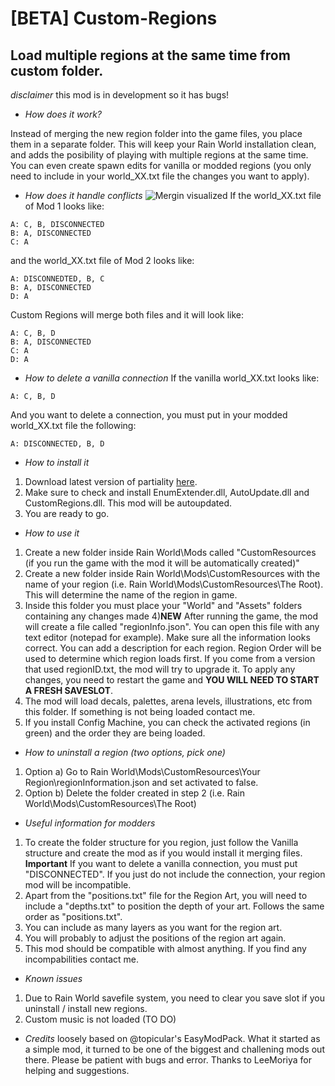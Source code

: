 # [BETA] Custom-Regions

## Load multiple regions at the same time from custom folder.

*disclaimer* this mod is in development so it has bugs!

* *How does it work?*

Instead of merging the new region folder into the game files, you place them in a separate folder. This will keep your Rain World installation clean, and adds the posibility of playing with multiple regions at the same time. You can even create spawn edits for vanilla or modded regions (you only need to include in your world_XX.txt file the changes you want to apply).

* *How does it handle conflicts*
![Mergin visualized](https://cdn.discordapp.com/attachments/473881110695378964/670463211060985866/unknown.png)
If the world_XX.txt file of Mod 1 looks like:
```
A: C, B, DISCONNECTED
B: A, DISCONNECTED
C: A
```
and the world_XX.txt file of Mod 2 looks like:
```
A: DISCONNEDTED, B, C
B: A, DISCONNECTED
D: A
```
Custom Regions will merge both files and it will look like:
```
A: C, B, D
B: A, DISCONNECTED
C: A
D: A
```

* *How to delete a vanilla connection*
If the vanilla world_XX.txt looks like:
```
A: C, B, D
```
And you want to delete a connection, you must put in your modded world_XX.txt file the following:
```
A: DISCONNECTED, B, D
```

* *How to install it*
1) Download latest version of partiality [here](https://github.com/PartialityModding/PartialityLauncher/releases "Partiality download").
2) Make sure to check and install EnumExtender.dll, AutoUpdate.dll and CustomRegions.dll. This mod will be autoupdated.
3) You are ready to go.


* *How to use it*
1) Create a new folder inside Rain World\Mods called "CustomResources (if you run the game with the mod it will be automatically created)"
2) Create a new folder inside Rain World\Mods\CustomResources with the name of your region (i.e. Rain World\Mods\CustomResources\The Root). This will determine the name of the region in game.
3) Inside this folder you must place your "World" and "Assets" folders containing any changes made 
4)**NEW** After running the game, the mod will create a file called "regionInfo.json". You can open this file with any text editor (notepad for example). Make sure all the information looks correct. You can add a description for each region. Region Order will be used to determine which region loads first. If you come from a version that used regionID.txt, the mod will try to upgrade it. To apply any changes, you need to restart the game and **YOU WILL NEED TO START A FRESH SAVESLOT**.
5) The mod will load decals, palettes, arena levels, illustrations, etc from this folder. If something is not being loaded contact me.
6) If you install Config Machine, you can check the activated regions (in green) and the order they are being loaded.


* *How to uninstall a region (two options, pick one)*
1) Option a) Go to Rain World\Mods\CustomResources\Your Region\regionInformation.json and set activated to false.
2) Option b) Delete the folder created in step 2 (i.e. Rain World\Mods\CustomResources\The Root)

* *Useful information for modders*
1) To create the folder structure for you region, just follow the Vanilla structure and create the mod as if you would install it merging files. **Important** If you want to delete a vanilla connection, you must put "DISCONNECTED". If you just do not include the connection, your region mod will be incompatible.
2) Apart from the "positions.txt" file for the Region Art, you will need to include a "depths.txt" to position the depth of your art. Follows the same order as "positions.txt".
3) You can include as many layers as you want for the region art.
4) You will probably to adjust the positions of the region art again.
5) This mod should be compatible with almost anything. If you find any incompabilities contact me.



* *Known issues*
1) Due to Rain World savefile system, you need to clear you save slot if you uninstall / install new regions.
2) Custom music is not loaded (TO DO)

* *Credits*
 loosely based on @topicular's EasyModPack. What it started as a simple mod, it turned to be one of the biggest and challening mods out there. Please be patient with bugs and error. Thanks to LeeMoriya for helping and suggestions.
